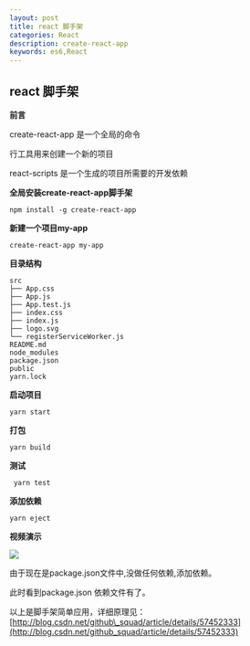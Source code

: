 ```yaml
---
layout: post
title: react 脚手架
categories: React
description: create-react-app
keywords: es6,React
---
```


## react 脚手架

**前言**

create-react-app 是一个全局的命令

行工具用来创建一个新的项目

react-scripts 是一个生成的项目所需要的开发依赖

**全局安装create-react-app脚手架**

```
npm install -g create-react-app
```

**新建一个项目my-app**

```
create-react-app my-app
```

**目录结构**

```
src          
├── App.css
├── App.js
├── App.test.js
├── index.css
├── index.js
├── logo.svg
└── registerServiceWorker.js
README.md 
node_modules
package.json
public
yarn.lock
```

**启动项目**

```
yarn start
```

**打包**

```
yarn build
```

**测试**

```
 yarn test
```

**添加依赖**

```
yarn eject
```

**视频演示**

![](https://camo.githubusercontent.com/ee7c8ab30f88d2e6cd287afa8bf2c69705465759/68747470733a2f2f63646e2e7261776769742e636f6d2f66616365626f6f6b696e63756261746f722f6372656174652d72656163742d6170702f366162363765366239363435373732306438343361613363353537666639353161343162616663322f73637265656e636173742e737667)

由于现在是package.json文件中,没做任何依赖,添加依赖。

此时看到package.json 依赖文件有了。

以上是脚手架简单应用，详细原理见：[http://blog.csdn.net/github\_squad/article/details/57452333](http://blog.csdn.net/github_squad/article/details/57452333)

